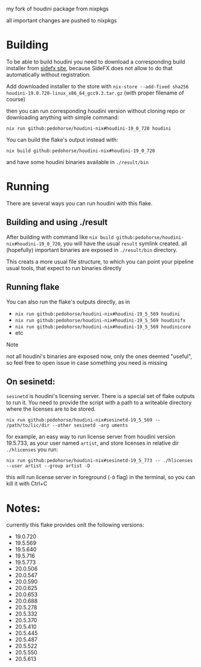 my fork of houdini package from nixpkgs

all important changes are pushed to nixpkgs

# Building

To be able to build houdini you need to download a corresponding build installer from [sidefx site](https://www.sidefx.com/download/daily-builds/?production=true),
because SideFX does not allow to do that automatically without registration.

Add downloaded installer to the store with `nix-store --add-fixed sha256 houdini-19.0.720-linux_x86_64_gcc9.3.tar.gz` (with proper filename of course)

then you can run corresponding houdini version without cloning repo or downloading anything
with simple command:

`nix run github:pedohorse/houdini-nix#houdini-19_0_720 houdini`

You can build the flake's output instead with: 

`nix build github:pedohorse/houdini-nix#houdini-19_0_720`

and have some houdini binaries available in `./result/bin`

# Running

There are several ways you can run houdini with this flake.

## Building and using ./result

After building with command like `nix build github:pedohorse/houdini-nix#houdini-19_0_720`, 
you will have the usual `result` symlink created. all (hopefully) important binaries are exposed in `./result/bin` directory.

This creats a more usual file structure, to which you can point your pipeline usual tools, that expect to run binaries directly

## Running flake

You can also run the flake's outputs directly, as in

* `nix run github:pedohorse/houdini-nix#houdini-19_5_569 houdini`
* `nix run github:pedohorse/houdini-nix#houdini-19_5_569 houdinifx`
* `nix run github:pedohorse/houdini-nix#houdini-19_5_569 houdinicore`
* etc

> [!Note]
> not all houdini's binaries are exposed now, only the ones deemed "useful", so feel free to open issue in case something you need is missing

## On sesinetd:

`sesinetd` is houdini's licensing server. There is a special set of flake outputs to run it.
You need to provide the script with a path to a writeable directory where the licenses are to be stored.

`nix run github:pedohorse/houdini-nix#sesinetd-19_5_569 -- /path/to/lic/dir --other sesinetd -arg uments`

for example, an easy way to run license server from houdini version 19.5.733, as your user named `artist`, and store licenses in relative dir `./hlicenses` you run:

`nix run github:pedohorse/houdini-nix#sesinetd-19_5_773 -- ./hlicenses --user artist --group artist -D`

this will run license server in foreground (`-D` flag) in the terminal, so you can kill it with Ctrl+C

# Notes:

currently this flake provides onlt the following versions:

* 19.0.720
* 19.5.569
* 19.5.640
* 19.5.716
* 19.5.773
* 20.0.506
* 20.0.547
* 20.0.590
* 20.0.625
* 20.0.653
* 20.0.688
* 20.5.278
* 20.5.332
* 20.5.370
* 20.5.410
* 20.5.445
* 20.5.487
* 20.5.522
* 20.5.550
* 20.5.613


